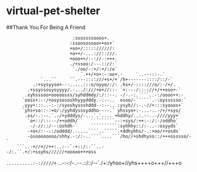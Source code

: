 # virtual-pet-shelter      
##Thank You For Being A Friend






                             :ssossssooos+.                                
                            :ssoososooo++os+`                              
                            +oo+/::::://////:                              
                            +o++/-...://::///.                             
                            +ooo++/:-://-:+++.                             
                            ./+ssoo:/---:://:`                             
                             `./oo/-:+/:+/:/o`                             
                                `.++/+o+:-:oo+.-     `..---::-.`           
                 `...``     ``.---::::///+s+/+`/h+-------::::/::/-`        
              .:+sysyyso+---.....:::o/oyyo/:/: .hs+/-::::///o/:-/+/.       
            .+ssyssosysyyyy/.-.../:///+o+//::- `+:---/::-://+/++oso+-`     
           .syhsssoo+ooooosss/syhddmdy/:/::--. -/-.-:.````..-:/oooo++:-    
          `ooss+:-:/+osysososhhyyydddy.-:--..  osoo/-``````.-:oyssssso:`   
          .yyy+:::..-:-:/syoshyssshddd--:--.. :ysyh//:-.-//+:::syooos+`    
          `yhs+so::-:+o/:/yyhdysssyddho----.` yhssyo+:-...-..-/+/+sys/     
           .ss/-.:--.`.-/+ydddys/-...`.`.... +hddhy/..:.--..-////yyy+`     
            `o+::/::---/++oddh/``   `````````--:+sys/:++:-:/:-/oddho`      
             -/-//::/--:oshdh-`     ``````````:syhhhy::/:-..-:osyyds`      
            -+o+/:--::/odddd/......````..`````.+ddhyhhs/-.:+oo/++osds`     
            -osoooooooo/shhy.-:/:-..````....```/ho//+shdhyso::/+++osssso/-`
        ```..-+//+//++:..:--`-+::/:-``..--/:.``.+/:+ssyhs//////+ooooo+++oss
  `..........:-://///+.`..-:-:/-..--.::/::/--`./+:/yhso+//yhs++++o+++//+++o

